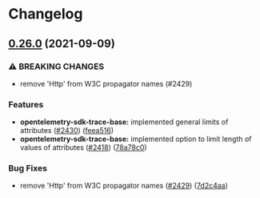 # Changelog

## [0.26.0](https://www.github.com/open-telemetry/opentelemetry-js/compare/core-v0.25.0...core-v0.26.0) (2021-09-09)


### ⚠ BREAKING CHANGES

* remove 'Http' from W3C propagator names (#2429)

### Features

* **opentelemetry-sdk-trace-base:** implemented general limits of attributes ([#2430](https://www.github.com/open-telemetry/opentelemetry-js/issues/2430)) ([feea516](https://www.github.com/open-telemetry/opentelemetry-js/commit/feea5167c15c41f0aeedc60959e36c18315c7ede))
* **opentelemetry-sdk-trace-base:** implemented option to limit length of values of attributes ([#2418](https://www.github.com/open-telemetry/opentelemetry-js/issues/2418)) ([78a78c0](https://www.github.com/open-telemetry/opentelemetry-js/commit/78a78c093c2df24b66c47af4e037da9a6098fedb))


### Bug Fixes

* remove 'Http' from W3C propagator names ([#2429](https://www.github.com/open-telemetry/opentelemetry-js/issues/2429)) ([7d2c4aa](https://www.github.com/open-telemetry/opentelemetry-js/commit/7d2c4aaeb08e6c680f8b46cefcdfe955d7abe4b2))
